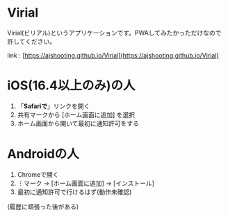 # Virial
Virial(ビリアル)というアプリケーションです。PWAしてみたかっただけなので許してください。 

link : [https://ajshooting.github.io/Virial](https://ajshooting.github.io/Virial)

# iOS(16.4以上のみ)の人  
1. 「**Safariで**」リンクを開く
2. 共有マークから [ホーム画面に追加] を選択
3. ホーム画面から開いて最初に通知許可をする

# Androidの人
1. Chromeで開く
2. ︙マーク -> [ホーム画面に追加] -> [インストール]
3. 最初に通知許可で行けるはず(動作未確認)  



(履歴に頑張った後がある)
